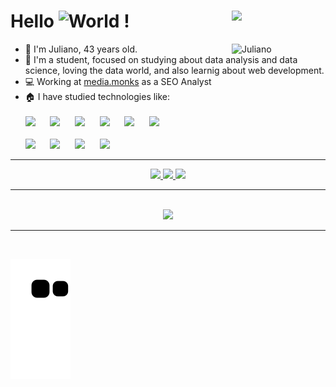 # Hello <img src="https://i.imgur.com/wsfoqg4.gif" alt="World" title="World" width="40" /> ! <img src="https://i.imgur.com/C3zYww2.png" align="right" width="150"/>

<img src="https://i.imgur.com/65UAniY.png" alt="Juliano" title="Juliano" width="150" align="right">

- :raising_hand: I'm Juliano, 43 years old.
- :school: I'm a student, focused on studying about data analysis and data science, loving the data world, and also learnig about web development.
- :computer: Working at [media.monks](https://rocky.ag) as a SEO Analyst
- :house: I have studied technologies like:<br><br>
&Tab; <img src="https://cdn.jsdelivr.net/gh/devicons/devicon/icons/python/python-original-wordmark.svg" width="40" /> &nbsp;&nbsp;&nbsp;&nbsp;
&Tab; <img src="https://cdn.jsdelivr.net/gh/devicons/devicon@latest/icons/django/django-plain-wordmark.svg" width="40" /> &nbsp;&nbsp;&nbsp;&nbsp;
&Tab; <img src="https://cdn.jsdelivr.net/gh/devicons/devicon/icons/html5/html5-original-wordmark.svg" width="40" /> &nbsp;&nbsp;&nbsp;&nbsp;
&Tab; <img src="https://cdn.jsdelivr.net/gh/devicons/devicon/icons/css3/css3-original-wordmark.svg" width="40" /> &nbsp;&nbsp;&nbsp;&nbsp;
&Tab; <img src="https://cdn.jsdelivr.net/gh/devicons/devicon/icons/javascript/javascript-original.svg" width="40"/> &nbsp;&nbsp;&nbsp;&nbsp;
&Tab; <img src="https://cdn.jsdelivr.net/gh/devicons/devicon/icons/cplusplus/cplusplus-original.svg" width="40" /><br><br>
&Tab; <img src="https://cdn.jsdelivr.net/gh/devicons/devicon/icons/linux/linux-original.svg" width="40" /> &nbsp;&nbsp;&nbsp;&nbsp;
&Tab; <img src="https://cdn.jsdelivr.net/gh/devicons/devicon/icons/mysql/mysql-original-wordmark.svg" width="40" /> &nbsp;&nbsp;&nbsp;&nbsp;
&Tab; <img src="https://cdn.jsdelivr.net/gh/devicons/devicon/icons/postgresql/postgresql-plain-wordmark.svg" width="40" /> &nbsp;&nbsp;&nbsp;&nbsp;
&Tab; <img src="https://cdn.jsdelivr.net/gh/devicons/devicon/icons/git/git-original.svg" width="40" /> &nbsp;&nbsp;&nbsp;&nbsp;          

<hr>
<div align=center>
  <a href="https://www.linkedin.com/in/juliano-lopes-votorantim-sp/" target="_blank">
    <img src="https://img.shields.io/badge/-LinkedIn-%230077B5?style=for-the-badge&logo=linkedin&logoColor=white" target="_blank">
  </a>
  <a href="https://instagram.com/ju.c.lopes/" target="_blank">
    <img src="https://img.shields.io/badge/-Instagram-%23E41C6F?style=for-the-badge&logo=instagram&logoColor=white" target="_blank">
  </a>
  <a href = "mailto:juliano.co.lopes@gmail.com">
    <img src="https://img.shields.io/badge/Gmail-D14836?style=for-the-badge&logo=gmail&logoColor=white" target="_blank">
  </a>
</div>
<hr><br>
<div align=center>
  <a href="https://github.com/ju-c-lopes">
  <img height="180em" src="https://github-readme-stats.vercel.app/api/top-langs/?username=ju-c-lopes&layout=compact&langs_count=7&theme=dark"/>
</div>
<hr><br>
  
![Snake animation](https://github.com/ju-c-lopes/ju-c-lopes/blob/output/github-contribution-grid-snake.svg)


